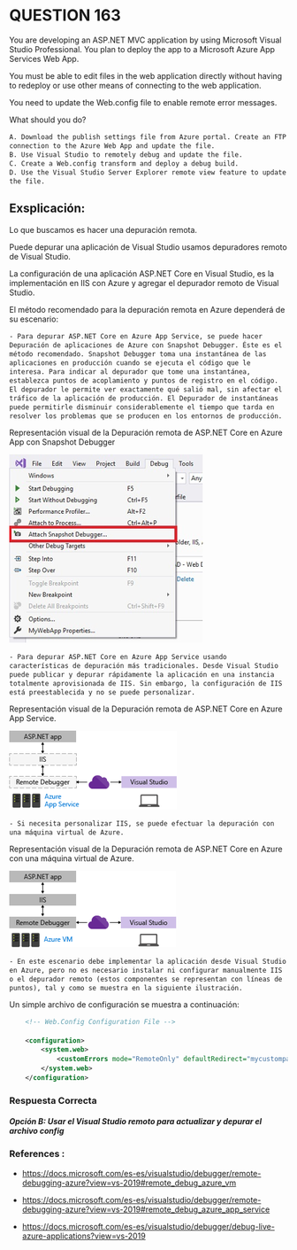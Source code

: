 # QUESTION 163

You are developing an ASP.NET MVC application by using Microsoft Visual Studio Professional. You plan to deploy the app to a Microsoft Azure App Services Web App.

You must be able to edit files in the web application directly without having to redeploy or use other means of connecting to the web application.

You need to update the Web.config file to enable remote error messages.

What should you do?

    A. Download the publish settings file from Azure portal. Create an FTP connection to the Azure Web App and update the file.
    B. Use Visual Studio to remotely debug and update the file. 
    C. Create a Web.config transform and deploy a debug build.
    D. Use the Visual Studio Server Explorer remote view feature to update the file.




## Exsplicación:

Lo que buscamos es hacer una depuración remota.

Puede depurar una aplicación de Visual Studio usamos depuradores remoto de Visual Studio.

La configuración de una aplicación ASP.NET Core en Visual Studio, es la implementación en IIS con Azure y agregar el depurador remoto de Visual Studio.

El método recomendado para la depuración remota en Azure dependerá de su escenario:

    - Para depurar ASP.NET Core en Azure App Service, se puede hacer Depuración de aplicaciones de Azure con Snapshot Debugger. Éste es el método recomendado. Snapshot Debugger toma una instantánea de las aplicaciones en producción cuando se ejecuta el código que le interesa. Para indicar al depurador que tome una instantánea, establezca puntos de acoplamiento y puntos de registro en el código. El depurador le permite ver exactamente qué salió mal, sin afectar el tráfico de la aplicación de producción. El Depurador de instantáneas puede permitirle disminuir considerablemente el tiempo que tarda en resolver los problemas que se producen en los entornos de producción.

Representación visual de la Depuración remota de ASP.NET Core en Azure App con Snapshot Debugger

![alt text](images/Fig-3.jpg "Depuración remota de ASP.NET Core en Azure App con Snapshot Debugger")
    

    - Para depurar ASP.NET Core en Azure App Service usando características de depuración más tradicionales. Desde Visual Studio puede publicar y depurar rápidamente la aplicación en una instancia totalmente aprovisionada de IIS. Sin embargo, la configuración de IIS está preestablecida y no se puede personalizar. 
    
Representación visual de la Depuración remota de ASP.NET Core en Azure App Service.

![alt text](images/Fig-1.jpg "Depuración remota de ASP.NET Core en Azure App Service")
    
    
    - Si necesita personalizar IIS, se puede efectuar la depuración con una máquina virtual de Azure.

Representación visual de la Depuración remota de ASP.NET Core en Azure con una máquina virtual de Azure.

![alt text](images/Fig-2.jpg "Depuración remota de ASP.NET Core en Azure con una máquina virtual de Azure")

    - En este escenario debe implementar la aplicación desde Visual Studio en Azure, pero no es necesario instalar ni configurar manualmente IIS o el depurador remoto (estos componentes se representan con líneas de puntos), tal y como se muestra en la siguiente ilustración.

Un simple archivo de configuración se muestra a continuación:

```xml
    <!-- Web.Config Configuration File -->

    <configuration>
        <system.web>
            <customErrors mode="RemoteOnly" defaultRedirect="mycustompage.htm"/>
        </system.web>
    </configuration>
```

### Respuesta Correcta

#### *Opción B: Usar el Visual Studio remoto para actualizar y depurar el archivo config*



### References :

- https://docs.microsoft.com/es-es/visualstudio/debugger/remote-debugging-azure?view=vs-2019#remote_debug_azure_vm

- https://docs.microsoft.com/es-es/visualstudio/debugger/remote-debugging-azure?view=vs-2019#remote_debug_azure_app_service

- https://docs.microsoft.com/es-es/visualstudio/debugger/debug-live-azure-applications?view=vs-2019





